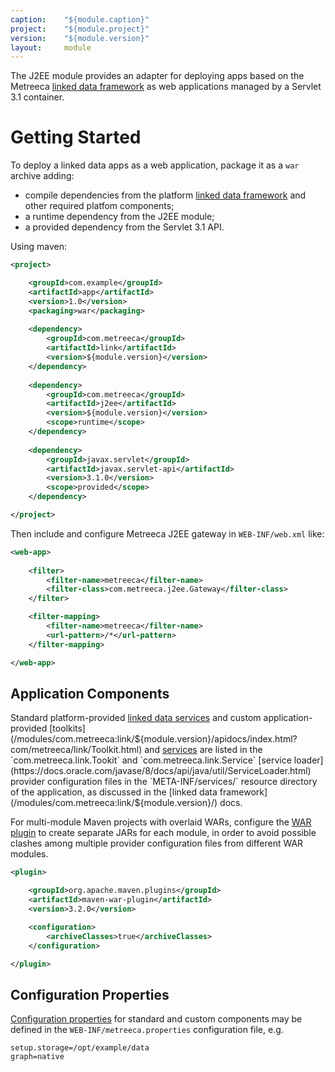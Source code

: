 ```yaml
---
caption:    "${module.caption}"
project:    "${module.project}"
version:    "${module.version}"
layout:     module
---
```


The J2EE module provides an adapter for deploying apps based on the Metreeca [linked data framework](/modules/com.metreeca:link/${module.version}/) as web 
applications managed by a Servlet 3.1 container.

# Getting Started

To deploy a linked data apps as a web application, package it as a `war` archive adding:

- compile dependencies from the platform [linked data framework](/modules/com.metreeca:link/${module.version}/) and other required platfom components;
- a runtime dependency from the J2EE module;
- a provided dependency from the Servlet 3.1 API.

Using maven: 

```xml
<project>

    <groupId>com.example</groupId>
    <artifactId>app</artifactId>
    <version>1.0</version>
    <packaging>war</packaging>
	    
    <dependency>
        <groupId>com.metreeca</groupId>
        <artifactId>link</artifactId>
        <version>${module.version}</version>
    </dependency>
 
    <dependency>
        <groupId>com.metreeca</groupId>
        <artifactId>j2ee</artifactId>
        <version>${module.version}</version>
        <scope>runtime</scope>
    </dependency>
    
    <dependency>
        <groupId>javax.servlet</groupId>
        <artifactId>javax.servlet-api</artifactId>
        <version>3.1.0</version>
        <scope>provided</scope>
    </dependency>

</project>
```


Then include and configure Metreeca J2EE gateway in `WEB-INF/web.xml` like:

```xml
<web-app>
    
    <filter>
        <filter-name>metreeca</filter-name>
        <filter-class>com.metreeca.j2ee.Gateway</filter-class>
    </filter>

    <filter-mapping>
        <filter-name>metreeca</filter-name>
        <url-pattern>/*</url-pattern>
    </filter-mapping>

</web-app>
```

## Application Components

Standard platform-provided [linked data services](/modules/com.metreeca:link/${module.version}/apidocs/index.html?com/metreeca/link/services/package-summary.html) and custom application-provided [toolkits](/modules/com.metreeca:link/${module.version}/apidocs/index.html?com/metreeca/link/Toolkit.html) and [services](/modules/com.metreeca:link/${module.version}/apidocs/index.html?com/metreeca/link/Service.html) are listed in the `com.metreeca.link.Tookit`  and `com.metreeca.link.Service` [service loader](https://docs.oracle.com/javase/8/docs/api/java/util/ServiceLoader.html) provider configuration files in the `META-INF/services/` resource directory of the application, as discussed in the [linked data framework](/modules/com.metreeca:link/${module.version}/) docs.

For multi-module Maven projects with overlaid WARs, configure the [WAR plugin](https://maven.apache.org/plugins/maven-war-plugin/) to create separate JARs for each module, in order to avoid possible clashes among multiple provider configuration files from different WAR modules.

```xml
<plugin>

    <groupId>org.apache.maven.plugins</groupId>
    <artifactId>maven-war-plugin</artifactId>
    <version>3.2.0</version>

    <configuration>
        <archiveClasses>true</archiveClasses>
    </configuration>

</plugin>
```

## Configuration Properties

[Configuration properties](/modules/com.metreeca:tray/${module.version}/references/configuration) for standard and custom components may be defined in the `WEB-INF/metreeca.properties` configuration file, e.g.

```properties
setup.storage=/opt/example/data
graph=native
```
